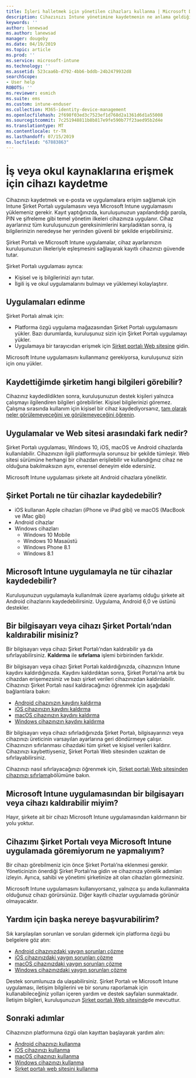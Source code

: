 ```yaml
---
title: İşleri halletmek için yönetilen cihazları kullanma | Microsoft Docs
description: Cihazınızı Intune yönetimine kaydetmenin ne anlama geldiğini anlayın.
keywords: ''
author: lenewsad
ms.author: lanewsad
manager: dougeby
ms.date: 04/19/2019
ms.topic: article
ms.prod: ''
ms.service: microsoft-intune
ms.technology: ''
ms.assetid: 523caa6b-d792-4bb6-bddb-24b2479932d8
searchScope:
- User help
ROBOTS: ''
ms.reviewer: esmich
ms.suite: ems
ms.custom: intune-enduser
ms.collection: M365-identity-device-management
ms.openlocfilehash: 2f698f03ed3c7523ef1d768d2a1361d6d1a55008
ms.sourcegitcommit: 7c251948811b8b817e9fe590b77f23aed95b2d4e
ms.translationtype: MT
ms.contentlocale: tr-TR
ms.lasthandoff: 07/15/2019
ms.locfileid: "67883863"
---
```

# <a name="enroll-device-for-access-to-work-or-school-resources"></a>İş veya okul kaynaklarına erişmek için cihazı kaydetme
Cihazınızı kaydetmek ve e-posta ve uygulamalara erişim sağlamak için Intune Şirket Portalı uygulamasını veya Microsoft Intune uygulamasını yüklemeniz gerekir. Kayıt yaptığınızda, kuruluşunuzun yapılandırdığı parola, PIN ve şifreleme gibi temel yönetim ilkeleri cihazınıza uygulanır. Cihaz ayarlarınız tüm kuruluşunuzun gereksinimlerini karşıladıktan sonra, iş bilgilerinizin neredeyse her yerinden güvenli bir şekilde erişebilirsiniz.  

Şirket Portalı ve Microsoft Intune uygulamalar, cihaz ayarlarınızın kuruluşunuzun ilkeleriyle eşleşmesini sağlayarak kayıtlı cihazınızı güvende tutar. 

Şirket Portalı uygulaması ayrıca:  
* Kişisel ve iş bilgilerinizi ayrı tutar.  
* İlgili iş ve okul uygulamalarını bulmayı ve yüklemeyi kolaylaştırır.   

## <a name="get-the-apps"></a>Uygulamaları edinme
Şirket Portalı almak için:

- Platforma özgü uygulama mağazasından Şirket Portalı uygulamasını yükler. Bazı durumlarda, kuruluşunuz sizin için Şirket Portalı uygulamayı yükler.  
- Uygulamaya bir tarayıcıdan erişmek için [Şirket portalı Web sitesine](https://go.microsoft.com/fwlink/?linkid=2010980) gidin.  

Microsoft Intune uygulamasını kullanmanız gerekiyorsa, kuruluşunuz sizin için onu yükler.  


## <a name="what-information-can-my-company-see-when-i-enroll"></a>Kaydettiğimde şirketim hangi bilgileri görebilir?
Cihazınız kaydedildikten sonra, kuruluşunuzun destek kişileri yalnızca çalışmayı ilgilendiren bilgileri görebilirler. Kişisel bilgilerinizi göremez. Çalışma sırasında kullanım için kişisel bir cihaz kaydediyorsanız, [tam olarak neler görülemeyeceğini ve görülemeyeceğini öğrenin](what-info-can-your-company-see-when-you-enroll-your-device-in-intune.md).  


## <a name="whats-the-difference-between-the-apps-and-the-website"></a>Uygulamalar ve Web sitesi arasındaki fark nedir?
Şirket Portalı uygulaması, Windows 10, iOS, macOS ve Android cihazlarda kullanılabilir. Cihazınızın ilgili platformuyla sorunsuz bir şekilde tümleşir. Web sitesi sürümüne herhangi bir cihazdan erişilebilir ve kullandığınız cihaz ne olduğuna bakılmaksızın aynı, evrensel deneyim elde edersiniz. 

Microsoft Intune uygulaması şirkete ait Android cihazlara yöneliktir.  

## <a name="what-kind-of-devices-can-you-enroll-with-company-portal"></a>Şirket Portalı ne tür cihazlar kaydedebilir?
- iOS kullanan Apple cihazları (iPhone ve iPad gibi) ve macOS (MacBook ve iMac gibi)
- Android cihazlar
- Windows cihazları
  - Windows 10 Mobile
  - Windows 10 Masaüstü
  - Windows Phone 8.1
  - Windows 8.1

## <a name="what-kind-of-devices-can-you-enroll-with-the-microsoft-intune-app"></a>Microsoft Intune uygulamayla ne tür cihazlar kaydedebilir?  
Kuruluşunuzun uygulamayla kullanılmak üzere ayarlamış olduğu şirkete ait Android cihazlarını kaydedebilirsiniz. Uygulama, Android 6,0 ve üstünü destekler. 

## <a name="can-you-remove-a-computer-or-device-from-the-company-portal"></a>Bir bilgisayarı veya cihazı Şirket Portalı’ndan kaldırabilir misiniz?
Bir bilgisayarı veya cihazı Şirket Portalı’ndan kaldırabilir ya da sıfırlayabilirsiniz. **Kaldırma** ile **sıfırlama** işlemi birbirinden farklıdır.

Bir bilgisayarı veya cihazı Şirket Portalı kaldırdığınızda, cihazınızın Intune kaydını kaldırdığınızda. Kaydını kaldırdıktan sonra, Şirket Portalı’na artık bu cihazdan erişemezsiniz ve bazı şirket verileri cihazınızdan kaldırılabilir. Cihazınızı Şirket Portalı nasıl kaldıracağınızı öğrenmek için aşağıdaki bağlantılara bakın:  

- [Android cihazınızın kaydını kaldırma](unenroll-your-device-from-intune-android.md)
- [iOS cihazınızın kaydını kaldırma](unenroll-your-device-from-intune-ios.md)
- [macOS cihazınızın kaydını kaldırma](unenroll-your-device-from-intune-macos.md)
- [Windows cihazınızın kaydını kaldırma](unenroll-your-device-from-intune-windows.md)

Bir bilgisayarı veya cihazı sıfırladığınızda Şirket Portalı, bilgisayarınızı veya cihazınızı üreticinin varsayılan ayarlarına geri döndürmeye çalışır. Cihazınızın sıfırlanması cihazdaki tüm şirket ve kişisel verileri kaldırır. Cihazınızı kaybettiyseniz, Şirket Portalı Web sitesinden uzaktan de sıfırlayabilirsiniz.  

Cihazınızı nasıl sıfırlayacağınızı öğrenmek için, [Şirket portalı Web sitesinden cihazınızı sıfırlama](reset-erase-your-device-cpwebsite.md)bölümüne bakın.  

## <a name="can-you-remove-a-computer-or-device-from-the-microsoft-intune-app"></a>Microsoft Intune uygulamasından bir bilgisayarı veya cihazı kaldırabilir miyim?
Hayır, şirkete ait bir cihazı Microsoft Intune uygulamasından kaldırmanın bir yolu yoktur.  

## <a name="what-if-i-cant-see-my-device-in-the-company-portal-or-microsoft-intune-app"></a>Cihazımı Şirket Portalı veya Microsoft Intune uygulamada göremiyorum ne yapmalıyım?
Bir cihazı görebilmeniz için önce Şirket Portalı’na eklenmesi gerekir. Yöneticinizin önerdiği Şirket Portalı’na gidin ve cihazınıza yönelik adımları izleyin. Ayrıca, sahibi ve yönetimi şirketinize ait olan cihazları görmezsiniz.

Microsoft Intune uygulamasını kullanıyorsanız, yalnızca şu anda kullanmakta olduğunuz cihazı görürsünüz. Diğer kayıtlı cihazlar uygulamada görünür olmayacaktır.  

## <a name="where-else-can-i-go-for-help"></a>Yardım için başka nereye başvurabilirim?  
Sık karşılaşılan sorunları ve soruları gidermek için platforma özgü bu belgelere göz atın:  

- [Android cihazınızdaki yaygın sorunları çözme](check-compliance-on-your-device-android.md)  
- [iOS cihazınızdaki yaygın sorunları çözme](troubleshoot-your-device-ios.md)
- [macOS cihazınızdaki yaygın sorunları çözme](troubleshoot-your-device-macos.md)
- [Windows cihazınızdaki yaygın sorunları çözme](troubleshoot-your-device-windows.md)

Destek sorumlunuza da ulaşabilirsiniz. Şirket Portalı ve Microsoft Intune uygulaması, iletişim bilgilerini ve bir sorunu raporlamak için kullanabileceğiniz yolları içeren yardım ve destek sayfaları sunmaktadır. İletişim bilgileri, kuruluşunuzun [Şirket portalı Web sitesinde](https://go.microsoft.com/fwlink/?linkid=2010980)de mevcuttur.  

## <a name="next-steps"></a>Sonraki adımlar  

Cihazınızın platformuna özgü olan kayıttan başlayarak yardım alın:  

- [Android cihazınızı kullanma](using-your-android-device-with-intune.md)
- [iOS cihazınızı kullanma](using-your-ios-device-with-intune.md)
- [macOS cihazınızı kullanma](using-your-macos-device-with-intune.md)
- [Windows cihazınızı kullanma](using-your-windows-device-with-intune.md)
- [Şirket portalı web sitesini kullanma](using-the-intune-company-portal-website.md)


